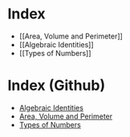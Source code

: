# Index
- [[Area, Volume and Perimeter]]
- [[Algebraic Identities]]
- [[Types of Numbers]]

# Index (Github)
- [Algebraic Identities](https://github.com/sudo-CuriousLad/Notes/blob/main/Maths/Algebraic%20Identities.md)
- [Area, Volume and Perimeter](https://github.com/sudo-CuriousLad/Notes/blob/main/Maths/Area%2C%20Volume%20and%20Perimeter.md)
- [Types of Numbers](https://github.com/sudo-CuriousLad/Notes/blob/main/Maths/Types%20of%20Numbers.md)